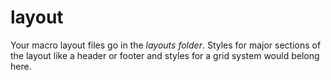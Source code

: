 # layout
Your macro layout files go in the *layouts folder*. Styles for major sections of the layout like a header or footer and styles for a grid system would belong here.
